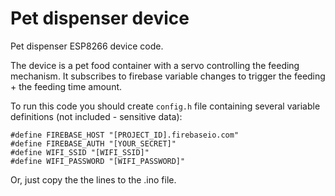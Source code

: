 # Pet dispenser device
Pet dispenser ESP8266 device code.

The device is a pet food container with a servo controlling the feeding mechanism.
It subscribes to firebase variable changes to trigger the feeding + the feeding time amount.

To run this code you should create `config.h` file containing several variable definitions (not included - sensitive data):
```
#define FIREBASE_HOST "[PROJECT_ID].firebaseio.com"
#define FIREBASE_AUTH "[YOUR_SECRET]"
#define WIFI_SSID "[WIFI_SSID]"
#define WIFI_PASSWORD "[WIFI_PASSWORD]"
```
Or, just copy the the lines to the .ino file.
